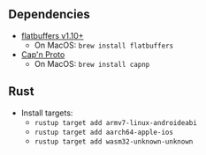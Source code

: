 
## Dependencies
* [flatbuffers v1.10+](https://github.com/google/flatbuffers)
    * On MacOS: `brew install flatbuffers` 
* [Cap'n Proto](https://capnproto.org/install.html)
    * On MacOS: `brew install capnp` 

## Rust
* Install targets:
  * `rustup target add armv7-linux-androideabi`
  * `rustup target add aarch64-apple-ios`
  * `rustup target add wasm32-unknown-unknown`
